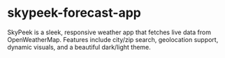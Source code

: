 # skypeek-forecast-app
SkyPeek is a sleek, responsive weather app that fetches live data from OpenWeatherMap. Features include city/zip search, geolocation support, dynamic visuals, and a beautiful dark/light theme.
